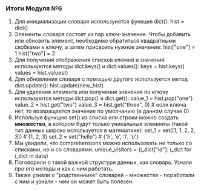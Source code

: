 ### Итоги Модуля №6
1. Для инициализации словаря используиется функция dict():
   hist = dict()
2. Элементы словаря состоят из пар ключ-значение. Чтобы добавить или обновить элемент, необходимо обратиться квадратными 
скобками к ключу, а затем присвоить нужное значение:
   hist["one"] = 1
   hist["two"] = 2
3. Для получения отображения списков ключей и значений используются методы dict.keys() и dict.values():
   keys = hist.keys()
   values = hist.values()
4. Для обновления словаря с помощью другого используется метод dict.update():
   hist.update(new_hist)
5. Для удаления элемента или получения значения по ключу используются методы dict.pop() и dict.get():
   value_1 = hist.pop("one")
   value_2 = hist.get("two")
   value_3 = hist.get("three", 0) # если ключа нет, то возвращается значение по умолчанию (в данном случае 0)
6. Используя функцию set() из списка или строки можно создать **множество**, в котором будут только уникальные элементы
   (такой тип данных широко используется в математике):
   set_1 = set([1, 1, 2, 2, 3]) # {1, 2, 3}
   set_2 = set("hello") # {'h', 'e', 'l', 'o'}
7. Мы увидели, что comprehensions можно использовать не только со списками, но и со словарями:
   unique_visitors = {i_dict["id"]: i_dict for i_dict in data}
8. Поговорили о такой важной структуре данных, как словарь. Узнали про его методы и как с ним работать.
9. Также узнали о "родственнике" словарей - множестве - поработали с ним и узнали - чем он может быть полезен.
